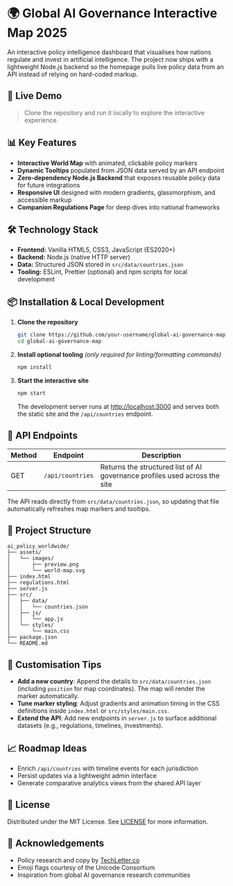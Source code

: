 # 🌍 Global AI Governance Interactive Map 2025

An interactive policy intelligence dashboard that visualises how nations regulate and invest in artificial intelligence. The project now ships with a lightweight Node.js backend so the homepage pulls live policy data from an API instead of relying on hard-coded markup.

## 🚀 Live Demo

> Clone the repository and run it locally to explore the interactive experience.

## 📊 Key Features

- **Interactive World Map** with animated, clickable policy markers
- **Dynamic Tooltips** populated from JSON data served by an API endpoint
- **Zero-dependency Node.js Backend** that exposes reusable policy data for future integrations
- **Responsive UI** designed with modern gradients, glassmorphism, and accessible markup
- **Companion Regulations Page** for deep dives into national frameworks

## 🛠️ Technology Stack

- **Frontend:** Vanilla HTML5, CSS3, JavaScript (ES2020+)
- **Backend:** Node.js (native HTTP server)
- **Data:** Structured JSON stored in `src/data/countries.json`
- **Tooling:** ESLint, Prettier (optional) and npm scripts for local development

## 📦 Installation & Local Development

1. **Clone the repository**
   ```bash
   git clone https://github.com/your-username/global-ai-governance-map.git
   cd global-ai-governance-map
   ```

2. **Install optional tooling** *(only required for linting/formatting commands)*
   ```bash
   npm install
   ```

3. **Start the interactive site**
   ```bash
   npm start
   ```

   The development server runs at [http://localhost:3000](http://localhost:3000) and serves both the static site and the `/api/countries` endpoint.

## 🔌 API Endpoints

| Method | Endpoint           | Description                          |
| ------ | ------------------ | ------------------------------------ |
| GET    | `/api/countries`   | Returns the structured list of AI governance profiles used across the site |

The API reads directly from `src/data/countries.json`, so updating that file automatically refreshes map markers and tooltips.

## 📁 Project Structure

```
ai_policy_worldwide/
├── assets/
│   └── images/
│       ├── preview.png
│       └── world-map.svg
├── index.html
├── regulations.html
├── server.js
├── src/
│   ├── data/
│   │   └── countries.json
│   ├── js/
│   │   └── app.js
│   └── styles/
│       └── main.css
├── package.json
└── README.md
```

## 🎯 Customisation Tips

- **Add a new country**: Append the details to `src/data/countries.json` (including `position` for map coordinates). The map will render the marker automatically.
- **Tune marker styling**: Adjust gradients and animation timing in the CSS definitions inside `index.html` or `src/styles/main.css`.
- **Extend the API**: Add new endpoints in `server.js` to surface additional datasets (e.g., regulations, timelines, investments).

## 📈 Roadmap Ideas

- Enrich `/api/countries` with timeline events for each jurisdiction
- Persist updates via a lightweight admin interface
- Generate comparative analytics views from the shared API layer

## 📄 License

Distributed under the MIT License. See [LICENSE](LICENSE) for more information.

## 🙏 Acknowledgements

- Policy research and copy by [TechLetter.co](https://techletter.co)
- Emoji flags courtesy of the Unicode Consortium
- Inspiration from global AI governance research communities
